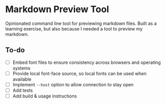 # Markdown Preview Tool

Opinionated command line tool for previewing markdown files. Built as a learning exercise, but also because I needed a tool to preview my markdown.

## To-do

- [ ] Embed font files to ensure consistency across browsers and operating systems
- [ ] Provide local font-face source, so local fonts can be used when available
- [ ] Implement `--host` option to allow connection to stay open
- [ ] Add tests
- [ ] Add build & usage instructions
